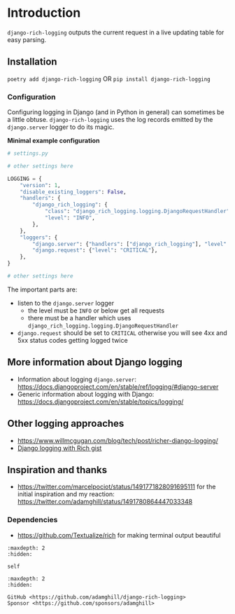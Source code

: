 # Introduction

`django-rich-logging` outputs the current request in a live updating table for easy parsing.

## Installation

`poetry add django-rich-logging` OR `pip install django-rich-logging`

### Configuration

Configuring logging in Django (and in Python in general) can sometimes be a little obtuse. `django-rich-logging` uses the log records emitted by the `django.server` logger to do its magic.

**Minimal example configuration**

```python
# settings.py

# other settings here

LOGGING = {
    "version": 1,
    "disable_existing_loggers": False,
    "handlers": {
        "django_rich_logging": {
            "class": "django_rich_logging.logging.DjangoRequestHandler",
            "level": "INFO",
        },
    },
    "loggers": {
        "django.server": {"handlers": ["django_rich_logging"], "level": "INFO"},
        "django.request": {"level": "CRITICAL"},
    },
}

# other settings here
```

The important parts are:

- listen to the `django.server` logger
  - the level must be `INFO` or below get all requests
  - there must be a handler which uses `django_rich_logging.logging.DjangoRequestHandler`
- `django.request` should be set to `CRITICAL` otherwise you will see 4xx and 5xx status codes getting logged twice

## More information about Django logging

- Information about logging `django.server`: https://docs.djangoproject.com/en/stable/ref/logging/#django-server
- Generic information about logging with Django: https://docs.djangoproject.com/en/stable/topics/logging/

## Other logging approaches

- https://www.willmcgugan.com/blog/tech/post/richer-django-logging/
- [Django logging with Rich gist](https://gist.github.com/adamchainz/efd465f267ad048b04cdd2056058c4bd)

## Inspiration and thanks

- https://twitter.com/marcelpociot/status/1491771828091695111 for the initial inspiration and my reaction: https://twitter.com/adamghill/status/1491780864447033348

### Dependencies

- https://github.com/Textualize/rich for making terminal output beautiful

```{toctree}
:maxdepth: 2
:hidden:

self
```

```{toctree}
:maxdepth: 2
:hidden:

GitHub <https://github.com/adamghill/django-rich-logging>
Sponsor <https://github.com/sponsors/adamghill>
```
